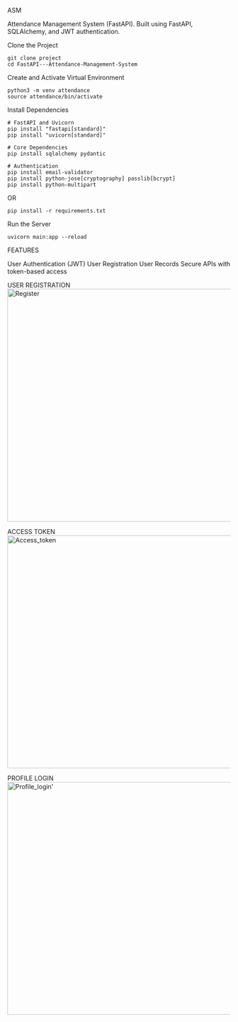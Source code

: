 ASM

Attendance Management System (FastAPI).
Built using FastAPI, SQLAlchemy, and JWT authentication.

Clone the Project
```
git clone project
cd FastAPI---Attendance-Management-System
```

Create and Activate Virtual Environment
```
python3 -m venv attendance
source attendance/bin/activate
```

Install Dependencies
```
# FastAPI and Uvicorn
pip install "fastapi[standard]"
pip install "uvicorn[standard]"

# Core Dependencies
pip install sqlalchemy pydantic

# Authentication
pip install email-validator
pip install python-jose[cryptography] passlib[bcrypt]
pip install python-multipart
```
OR
```
pip install -r requirements.txt
```

Run the Server
```
uvicorn main:app --reload
```


FEATURES

User Authentication (JWT)
User Registration
User Records
Secure APIs with token-based access



USER REGISTRATION
<img width="1739" height="526" alt="Register" src="https://github.com/user-attachments/assets/5ea51864-fdcc-46d4-8a26-1852875b5a91" />

ACCESS TOKEN
<img width="1739" height="526" alt="Access_token" src="https://github.com/user-attachments/assets/f32b9153-1959-45d8-88df-0ece1abc1de9" />

PROFILE LOGIN
<img width="1739" height="526" alt="Profile_login'" src="https://github.com/user-attachments/assets/3538bb7b-6a40-4c69-beec-d8c3cba854ba" />

